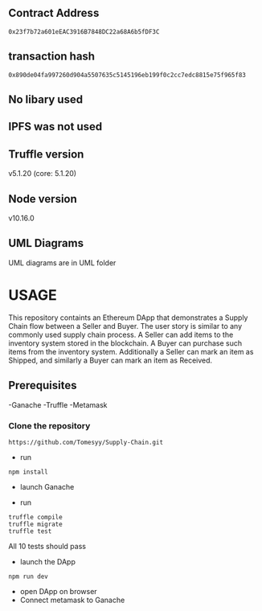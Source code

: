 ## Contract Address
```
0x23f7b72a601eEAC3916B7848DC22a68A6b5fDF3C
```

## transaction hash
```
0x890de04fa997260d904a5507635c5145196eb199f0c2cc7edc8815e75f965f83
```

## No libary used

## IPFS was not used

## Truffle version
v5.1.20 (core: 5.1.20)

## Node version
v10.16.0

## UML Diagrams

UML diagrams are in UML folder

# USAGE
This repository containts an Ethereum DApp that demonstrates a Supply Chain flow between a Seller and Buyer. The user story is similar to any commonly used supply chain process. A Seller can add items to the inventory system stored in the blockchain. A Buyer can purchase such items from the inventory system. Additionally a Seller can mark an item as Shipped, and similarly a Buyer can mark an item as Received.

## Prerequisites

-Ganache
-Truffle
-Metamask

### Clone the repository
```
https://github.com/Tomesyy/Supply-Chain.git
```

- run 
```
npm install
```
- launch Ganache

- run
```
truffle compile
truffle migrate
truffle test
```
All 10 tests should pass

- launch the DApp
```
npm run dev
```

- open DApp on browser
- Connect metamask to Ganache
